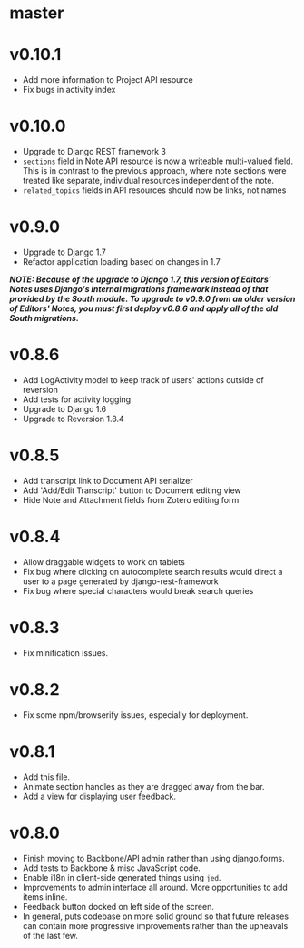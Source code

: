 master
=======

v0.10.1
========
  * Add more information to Project API resource
  * Fix bugs in activity index

v0.10.0
========
  * Upgrade to Django REST framework 3
  * `sections` field in Note API resource is now a writeable multi-valued
    field. This is in contrast to the previous approach, where note sections
    were treated like separate, individual resources independent of the note.
  * `related_topics` fields in API resources should now be links, not names

v0.9.0
=======
  * Upgrade to Django 1.7
  * Refactor application loading based on changes in 1.7

***NOTE: Because of the upgrade to Django 1.7, this version of Editors' Notes
uses Django's internal migrations framework instead of that provided by the
South module. To upgrade to v0.9.0 from an older version of Editors' Notes, you
must first deploy v0.8.6 and apply all of the old South migrations.***

v0.8.6
=======
  * Add LogActivity model to keep track of users' actions outside of reversion
  * Add tests for activity logging
  * Upgrade to Django 1.6
  * Upgrade to Reversion 1.8.4

v0.8.5
=======
  * Add transcript link to Document API serializer
  * Add 'Add/Edit Transcript' button to Document editing view
  * Hide Note and Attachment fields from Zotero editing form

v0.8.4
=======
  * Allow draggable widgets to work on tablets
  * Fix bug where clicking on autocomplete search results would direct a user
    to a page generated by django-rest-framework
  * Fix bug where special characters would break search queries

v0.8.3
=======
  * Fix minification issues.

v0.8.2
=======
  * Fix some npm/browserify issues, especially for deployment.

v0.8.1
=======
  * Add this file.
  * Animate section handles as they are dragged away from the bar.
  * Add a view for displaying user feedback.

v0.8.0
=======
  * Finish moving to Backbone/API admin rather than using django.forms.
  * Add tests to Backbone & misc JavaScript code.
  * Enable i18n in client-side generated things using `jed`.
  * Improvements to admin interface all around. More opportunities to add items
    inline.
  * Feedback button docked on left side of the screen.
  * In general, puts codebase on more solid ground so that future releases can
    contain more progressive improvements rather than the upheavals of the last
    few.
